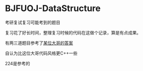 # BJFUOJ-DataStructure
考研复试复习可能考到的题目

复习花了好长时间，整理复习时候的代码在这做个记录，算是有点成果。

有两三道题目参考了[某位大哥的答案](https://blog.csdn.net/weixin_43722827/article/details/103271846?utm_source=app)

自认为比这位大哥代码风格更C++一些

224是参考的
